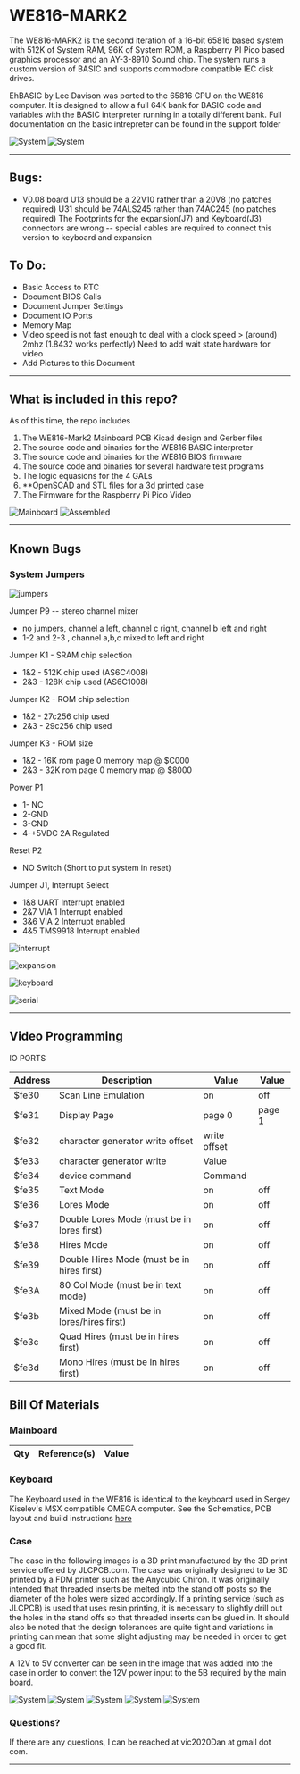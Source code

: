 # WE816-MARK2
The WE816-MARK2 is the second iteration of a 16-bit 65816 based system with 512K of System RAM, 96K of System ROM, a Raspberry PI Pico based graphics processor and an AY-3-8910 Sound chip.  The system runs a custom version of BASIC and supports commodore compatible IEC disk drives.

EhBASIC by Lee Davison was ported to the 65816 CPU on the WE816 computer.   It is designed to allow a full 64K bank for BASIC code and variables with the BASIC interpreter running in a totally different bank. Full documentation on the basic intrepreter can be found in the support folder

![System](Support/images/case13.jpg)
![System](Support/images/boardset2.jpg)

---

## Bugs:
* V0.08 board
        U13 should be a 22V10 rather than a 20V8  (no patches required)
        U31 should be 74ALS245 rather than 74AC245 (no patches required)
        The Footprints for the expansion(J7) and Keyboard(J3) connectors are wrong -- special cables are required to connect this version to keyboard and expansion


## To Do:
* Basic Access to RTC
* Document BIOS Calls
* Document Jumper Settings
* Document IO Ports
* Memory Map
* Video speed is not fast enough to deal with a clock speed > (around) 2mhz (1.8432 works perfectly)  Need to add wait state hardware for video
* Add Pictures to this Document
---


## What is included in this repo?
As of this time, the repo includes

1. The WE816-Mark2 Mainboard PCB Kicad design and Gerber files
2. The source code and binaries for the WE816 BASIC interpreter
3. The source code and binaries for the WE816 BIOS firmware
4. The source code and binaries for several hardware test programs
5. The logic equasions for the 4 GALs
6. **OpenSCAD and STL files for a 3d printed case
7. The Firmware for the Raspberry Pi Pico Video  


![Mainboard](Support/images/mainboard.jpg)
![Assembled](Support/images/boardset1.jpg)

---


## Known Bugs



### System Jumpers

![jumpers](Support/images/Jumpers.jpg)

Jumper P9 -- stereo channel mixer

 *  no jumpers, channel a left, channel c right, channel b left and right
 *  1-2 and 2-3 , channel a,b,c mixed to left and right

Jumper K1 - SRAM chip selection

 * 1&2 - 512K chip used (AS6C4008)
 * 2&3 - 128K chip used (AS6C1008)

Jumper K2 - ROM chip selection

 * 1&2 - 27c256 chip used
 * 2&3 - 29c256 chip used

Jumper K3 - ROM size

 * 1&2 - 16K rom page 0 memory map @ $C000
 * 2&3 - 32K rom page 0 memory map @ $8000

Power P1

 * 1- NC
 * 2-GND
 * 3-GND
 * 4-+5VDC 2A Regulated

Reset P2

 * NO Switch (Short to put system in reset)

Jumper J1, Interrupt Select

* 1&8 UART Interrupt enabled
* 2&7 VIA 1 Interrupt enabled
* 3&6 VIA 2 Interrupt enabled
* 4&5 TMS9918 Interrupt enabled

![interrupt](Support/images/interrupt.png)

![expansion](Support/images/expansion.png)

![keyboard](Support/images/keyboard.png)

![serial](Support/images/serial.png)


---

## Video Programming
IO PORTS

Address|Description|Value|Value
--------|--------|----------|--------
$fe30 | Scan Line Emulation | on | off
$fe31 | Display Page | page 0 | page 1
$fe32 | character generator write offset | write offset |
$fe33 | character generator write | Value |
$fe34 | device command  | Command |
$fe35 | Text Mode  | on | off
$fe36 | Lores Mode  | on | off
$fe37 | Double Lores Mode (must be in lores first)  | on | off
$fe38 | Hires Mode | on | off
$fe39 | Double Hires Mode (must be in hires first)  | on | off
$fe3A | 80 Col Mode (must be in text mode)  | on | off
$fe3b | Mixed Mode   (must be in lores/hires first) | on | off
$fe3c | Quad Hires  (must be in hires first) | on | off
$fe3d | Mono Hires  (must be in hires first)| on | off



## Bill Of Materials

### Mainboard

Qty|Reference(s)|Value
--------|--------|----------




### Keyboard
The Keyboard used in the WE816 is identical to the keyboard used in Sergey Kiselev's MSX compatible OMEGA computer.  See the Schematics, PCB layout and build instructions
[here](https://github.com/skiselev/omega/blob/master/Keyboard.md)



### Case
The case in the following images is a 3D print manufactured by the 3D print service offered by JLCPCB.com.  The case was originally designed to be 3D printed by a FDM printer such as the Anycubic Chiron.   It was originally intended that threaded inserts be melted into the stand off posts so the diameter of the holes were sized accordingly.  If a printing service (such as JLCPCB) is used that uses resin printing, it is necessary to slightly drill out the holes in the stand offs so that threaded inserts can be glued in.   It should also be noted that the design tolerances are quite tight and variations in printing can mean that some slight adjusting may be needed in order to get a good fit.

A 12V to 5V converter can be seen in the image that was added into the case in order to convert the 12V power input to the 5B required by the main board.

![System](Support/images/case1.jpg)
![System](Support/images/case3.jpg)
![System](Support/images/case5.jpg)
![System](Support/images/case7.jpg)
![System](Support/images/case9.jpg)

### Questions?

If there are any questions, I can be reached at vic2020Dan at gmail dot com.


---